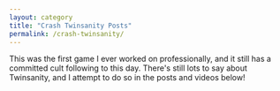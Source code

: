 ```yaml
---
layout: category
title: "Crash Twinsanity Posts"
permalink: /crash-twinsanity/
---
```


This was the first game I ever worked on professionally, and it still has a committed cult following to this day. There's still lots to say about Twinsanity, and I attempt to do so in the posts and videos below! 

